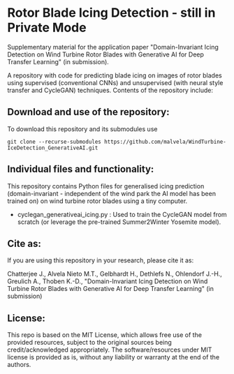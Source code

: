 # Rotor Blade Icing Detection - still in Private Mode
Supplementary material for the application paper "Domain-Invariant Icing Detection on Wind Turbine Rotor Blades with Generative AI for Deep Transfer Learning" (in submission).


A repository with code for predicting blade icing on images of rotor blades using supervised (conventional CNNs) and unsupervised (with neural style transfer and CycleGAN) techniques.
Contents of the repository include:


## Download and use of the repository:
To download this repository and its submodules use

    git clone --recurse-submodules https://github.com/malvela/WindTurbine-IceDetection_GenerativeAI.git

## Individual files and functionality:
This repository contains Python files for generalised icing prediction (domain-invariant - independent of the wind park the AI model has been trained on) on wind turbine rotor blades using a tiny computer.

- cyclegan_generativeai_icing.py : Used to train the CycleGAN model from scratch (or leverage the pre-trained Summer2Winter Yosemite model).

## Cite as:

If you are using this repository in your research, please cite it as:


Chatterjee J., Alvela Nieto M.T., Gelbhardt H., Dethlefs N., Ohlendorf J.-H., Greulich A., Thoben K.-D., "Domain-Invariant Icing Detection on Wind Turbine Rotor Blades with Generative AI for Deep Transfer Learning" (in submission)
## License:

This repo is based on the MIT License, which allows free use of the provided resources, subject to the original sources being credit/acknowledged appropriately. The software/resources under MIT license is provided as is, without any liability or warranty at the end of the authors.
